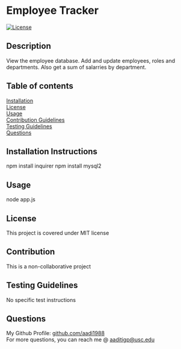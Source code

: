 # Employee Tracker
  [![License](<https://img.shields.io/static/v1?label=License&message=MIT&color=green>)]()
## Description
View the employee database. Add and update employees, roles and departments. Also get a sum of salarries by department.
## Table of contents
[Installation](#installation-instructions)  
[License](#license)  
[Usage](#usage)  
[Contribution Guidelines](#contribution-guidelines)  
[Testing Guidelines](#testing-guidelines)  
[Questions](#questions)
## Installation Instructions
npm install inquirer
npm install mysql2

## Usage
node app.js
## License
This project is covered under MIT license
## Contribution
This is a non-collaborative project
## Testing Guidelines
No specific test instructions
## Questions
My Github Profile: [github.com/aadi1988](https://github.com/aadi1988)  
For more questions, you can reach me @ aaditigp@usc.edu
